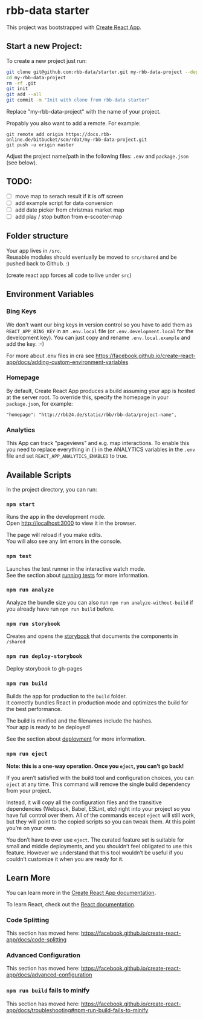 # rbb-data starter

This project was bootstrapped with [Create React App](https://github.com/facebook/create-react-app).

## Start a new Project:

To create a new project just run:

````bash
git clone git@github.com:rbb-data/starter.git my-rbb-data-project --depth 1
cd my-rbb-data-project
rm -rf .git
git init
git add --all
git commit -m "Init with clone from rbb-data starter"
````
Replace "my-rbb-data-project" with the name of your project.

Propably you also want to add a remote.
For example:
````
git remote add origin https://docs.rbb-online.de/bitbucket/scm/rdat/my-rbb-data-project.git
git push -u origin master
````

Adjust the project name/path in the following files: `.env` and `package.json` (see below). 

## TODO:

- [ ] move map to serach result if it is off screen
- [ ] add example script for data conversion
- [ ] add date picker from christmas market map
- [ ] add play / stop button from e-scooter-map

## Folder structure

Your app lives in `/src`.  
Reusable modules should eventually be moved to `src/shared` and be pushed back to Github. :)

(create react app forces all code to live under `src`)

## Environment Variables

### Bing Keys

We don't want our bing keys in version control so you have to add them as `REACT_APP_BING_KEY`
in an `.env.local` file (or `.env.development.local` for the development key).
You can just copy and rename `.env.local.example` and add the key. :-)

For more about .env files in cra see https://facebook.github.io/create-react-app/docs/adding-custom-environment-variables

### Homepage

By default, Create React App produces a build assuming your app is hosted at the server root.
To override this, specify the homepage in your `package.json`, for example:

    "homepage": "http://rbb24.de/static/rbb/rbb-data/project-name",

### Analytics

This App can track "pageviews" and e.g. map interactions.
To enable this you need to replace everything in `{}` in the ANALYTICS variables in the `.env` file
and set `REACT_APP_ANALYTICS_ENABLED` to true.

## Available Scripts

In the project directory, you can run:

### `npm start`

Runs the app in the development mode.<br>
Open [http://localhost:3000](http://localhost:3000) to view it in the browser.

The page will reload if you make edits.<br>
You will also see any lint errors in the console.

### `npm test`

Launches the test runner in the interactive watch mode.<br>
See the section about [running tests](https://facebook.github.io/create-react-app/docs/running-tests) for more information.

### `npm run analyze`

Analyze the bundle size you can also run `npm run analyze-without-build` if you already have run
`npm run build` before.

### `npm run storybook`

Creates and opens the [storybook](https://storybook.js.org/) that documents the components in `/shared`

### `npm run deploy-storybook`

Deploy storybook to gh-pages

### `npm run build`

Builds the app for production to the `build` folder.<br>
It correctly bundles React in production mode and optimizes the build for the best performance.

The build is minified and the filenames include the hashes.<br>
Your app is ready to be deployed!

See the section about [deployment](https://facebook.github.io/create-react-app/docs/deployment) for more information.

### `npm run eject`

**Note: this is a one-way operation. Once you `eject`, you can’t go back!**

If you aren’t satisfied with the build tool and configuration choices, you can `eject` at any time. This command will remove the single build dependency from your project.

Instead, it will copy all the configuration files and the transitive dependencies (Webpack, Babel, ESLint, etc) right into your project so you have full control over them. All of the commands except `eject` will still work, but they will point to the copied scripts so you can tweak them. At this point you’re on your own.

You don’t have to ever use `eject`. The curated feature set is suitable for small and middle deployments, and you shouldn’t feel obligated to use this feature. However we understand that this tool wouldn’t be useful if you couldn’t customize it when you are ready for it.

## Learn More

You can learn more in the [Create React App documentation](https://facebook.github.io/create-react-app/docs/getting-started).

To learn React, check out the [React documentation](https://reactjs.org/).

### Code Splitting

This section has moved here: https://facebook.github.io/create-react-app/docs/code-splitting


### Advanced Configuration

This section has moved here: https://facebook.github.io/create-react-app/docs/advanced-configuration

### `npm run build` fails to minify

This section has moved here: https://facebook.github.io/create-react-app/docs/troubleshooting#npm-run-build-fails-to-minify
